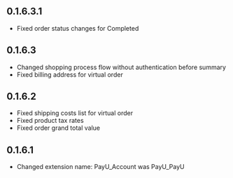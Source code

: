 ## 0.1.6.3.1

* Fixed order status changes for Completed

## 0.1.6.3

* Changed shopping process flow without authentication before summary
* Fixed billing address for virtual order

## 0.1.6.2

* Fixed shipping costs list for virtual order
* Fixed product tax rates
* Fixed order grand total value

## 0.1.6.1

* Changed extension name: PayU_Account was PayU_PayU